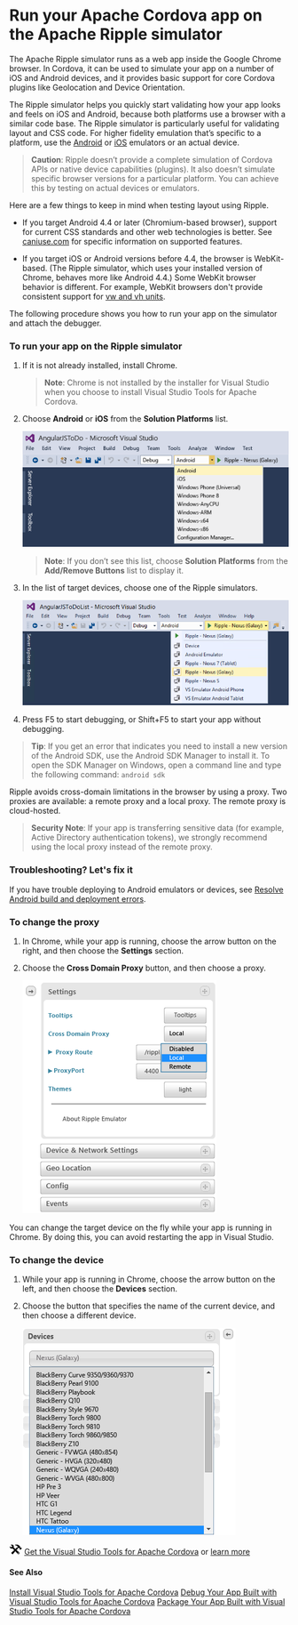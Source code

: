 <properties
   pageTitle="Run your Apache Cordova app on the Apache Ripple simulator | Cordova"
   description="description"
   services="na"
   documentationCenter=""
   authors="Mikejo5000"
   tags=""/>
<tags ms.technology="cordova" ms.prod="visual-studio-dev14"
   ms.service="na"
   ms.devlang="javascript"
   ms.topic="article"
   ms.tgt_pltfrm="mobile-multiple"
   ms.workload="na"
   ms.date="06/16/2016"
   ms.author="mikejo"/>
# Run your Apache Cordova app on the Apache Ripple simulator

The Apache Ripple simulator runs as a web app inside the Google Chrome browser. In Cordova, it can be used to simulate your app on a number of iOS and Android devices, and it provides basic support for core Cordova plugins like Geolocation and Device Orientation. 

The Ripple simulator helps you quickly start validating how your app looks and feels on iOS and Android, because both platforms use a browser with a similar code base. The Ripple simulator is particularly useful for validating layout and CSS code. For higher fidelity emulation that’s specific to a platform, use the [Android](run-app-apache.md) or [iOS](run-app-ios.md) emulators or an actual device.

>**Caution**: Ripple doesn’t provide a complete simulation of Cordova APIs or native device capabilities (plugins). It also doesn’t simulate specific browser versions for a particular platform. You can achieve this by testing on actual devices or emulators.

Here are a few things to keep in mind when testing layout using Ripple.

*   If you target Android 4.4 or later (Chromium-based browser), support for current CSS standards and other web technologies is better. See [caniuse.com](http://www.caniuse.com) for specific information on supported features.

*   If you target iOS or Android versions before 4.4, the browser is WebKit-based. (The Ripple simulator, which uses your installed version of Chrome, behaves more like Android 4.4.) Some WebKit browser behavior is different. For example, WebKit browsers don't provide consistent support for [vw and vh units](http://caniuse.com/#feat=viewport-units).

The following procedure shows you how to run your app on the simulator and attach the debugger.

### To run your app on the Ripple simulator

1.  If it is not already installed, install Chrome.

	>**Note**: Chrome is not installed by the installer for Visual Studio when you choose to install Visual Studio Tools for Apache Cordova.

2.  Choose **Android** or **iOS** from the **Solution Platforms** list.

    ![Select Android as your deployment target](media/run-app-ripple-simulator/run-ripple-platform-select.png)

	>**Note**: If you don’t see this list, choose **Solution Platforms** from the **Add/Remove Buttons** list to display it.

3.  In the list of target devices, choose one of the Ripple simulators.

    ![Selecting the Ripple emulator](media/run-app-ripple-simulator/run-ripple-device-select.png)
4.  Press F5 to start debugging, or Shift+F5 to start your app without debugging.

  >**Tip**: If you get an error that indicates you need to install a new version of the Android SDK, use the Android SDK Manager to install it. To open the SDK Manager on Windows, open a command line and type the following command: `android sdk`

Ripple avoids cross-domain limitations in the browser by using a proxy. Two proxies are available: a remote proxy and a local proxy. The remote proxy is cloud-hosted.

>**Security Note**: If your app is transferring sensitive data (for example, Active Directory authentication tokens), we strongly recommend using the local proxy instead of the remote proxy.

### Troubleshooting? Let's fix it

If you have trouble deploying to Android emulators or devices, see [Resolve Android build and deployment errors](../tips-and-workarounds/android/tips-and-workarounds-android-readme.md).

### To change the proxy

1.  In Chrome, while your app is running, choose the arrow button on the right, and then choose the **Settings** section.

2.  Choose the **Cross Domain Proxy** button, and then choose a proxy.

    ![Selecting a proxy in the Ripple emulator](media/run-app-ripple-simulator/run-ripple-proxy-settings.png)

You can change the target device on the fly while your app is running in Chrome. By doing this, you can avoid restarting the app in Visual Studio.

### To change the device

1.  While your app is running in Chrome, choose the arrow button on the left, and then choose the **Devices** section.

2.  Choose the button that specifies the name of the current device, and then choose a different device.

    ![Changing the device in Chrome](media/run-app-ripple-simulator/run-ripple-change-device.png)

![Download the tools](media/run-app-ripple-simulator/run-ripple-download-link.png) [Get the Visual Studio Tools for Apache Cordova](http://aka.ms/mchm38) or [learn more](https://www.visualstudio.com/cordova-vs.aspx)

#### See Also

[Install Visual Studio Tools for Apache Cordova](../getting-started/install-vs-tools-apache-cordova.md)
[Debug Your App Built with Visual Studio Tools for Apache Cordova](../debug-and-test/debug-using-visual-studio.md)
[Package Your App Built with Visual Studio Tools for Apache Cordova](../package-and-publish/package-app-built-with-visual-studio.md)
